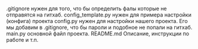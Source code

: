 .gitignore нужен для того, что бы определить фалы которые не отправятся на гитхаб.
config_template.py нужен для примера настройки (конфига) проекта
config.py нужен для настройки нашего проекта. Его мы добавим в .gitignore, что бы пароли и подобное не попали на гитхаб.
main.py основной файл проекта.
README.md Описание, инструкции по работе и т.п.